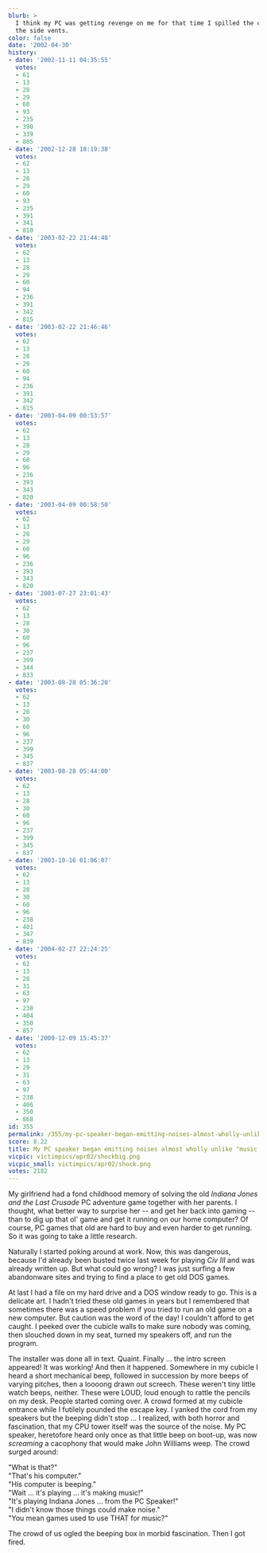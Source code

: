 ```yaml
---
blurb: >
  I think my PC was getting revenge on me for that time I spilled the coffee into
  the side vents.
color: false
date: '2002-04-30'
history:
- date: '2002-11-11 04:35:55'
  votes:
  - 61
  - 13
  - 28
  - 29
  - 60
  - 93
  - 235
  - 390
  - 339
  - 805
- date: '2002-12-28 18:19:38'
  votes:
  - 62
  - 13
  - 28
  - 29
  - 60
  - 93
  - 235
  - 391
  - 341
  - 810
- date: '2003-02-22 21:44:48'
  votes:
  - 62
  - 13
  - 28
  - 29
  - 60
  - 94
  - 236
  - 391
  - 342
  - 815
- date: '2003-02-22 21:46:46'
  votes:
  - 62
  - 13
  - 28
  - 29
  - 60
  - 94
  - 236
  - 391
  - 342
  - 815
- date: '2003-04-09 00:53:57'
  votes:
  - 62
  - 13
  - 28
  - 29
  - 60
  - 96
  - 236
  - 393
  - 343
  - 820
- date: '2003-04-09 00:58:50'
  votes:
  - 62
  - 13
  - 28
  - 29
  - 60
  - 96
  - 236
  - 393
  - 343
  - 820
- date: '2003-07-27 23:01:43'
  votes:
  - 62
  - 13
  - 28
  - 30
  - 60
  - 96
  - 237
  - 399
  - 344
  - 833
- date: '2003-08-28 05:36:20'
  votes:
  - 62
  - 13
  - 28
  - 30
  - 60
  - 96
  - 237
  - 399
  - 345
  - 837
- date: '2003-08-28 05:44:00'
  votes:
  - 62
  - 13
  - 28
  - 30
  - 60
  - 96
  - 237
  - 399
  - 345
  - 837
- date: '2003-10-16 01:06:07'
  votes:
  - 62
  - 13
  - 28
  - 30
  - 60
  - 96
  - 238
  - 401
  - 347
  - 839
- date: '2004-02-27 22:24:25'
  votes:
  - 62
  - 13
  - 28
  - 31
  - 63
  - 97
  - 238
  - 404
  - 350
  - 857
- date: '2009-12-09 15:45:37'
  votes:
  - 62
  - 13
  - 29
  - 31
  - 63
  - 97
  - 238
  - 406
  - 350
  - 868
id: 355
permalink: /355/my-pc-speaker-began-emitting-noises-almost-wholly-unlike-music/
score: 8.22
title: My PC speaker began emitting noises almost wholly unlike "music."
vicpic: victimpics/apr02/shockbig.png
vicpic_small: victimpics/apr02/shock.png
votes: 2182
---
```


My girlfriend had a fond childhood memory of solving the old *Indiana
Jones and the Last Crusade* PC adventure game together with her parents.
I thought, what better way to surprise her -- and get her back into
gaming -- than to dig up that ol' game and get it running on our home
computer? Of course, PC games that old are hard to buy and even harder
to get running. So it was going to take a little research.

Naturally I started poking around at work. Now, this was dangerous,
because I'd already been busted twice last week for playing *Civ III*
and was already written up. But what could go wrong? I was just surfing
a few abandonware sites and trying to find a place to get old DOS games.

At last I had a file on my hard drive and a DOS window ready to go. This
is a delicate art. I hadn't tried these old games in years but I
remembered that sometimes there was a speed problem if you tried to run
an old game on a new computer. But caution was the word of the day! I
couldn't afford to get caught. I peeked over the cubicle walls to make
sure nobody was coming, then slouched down in my seat, turned my
speakers off, and run the program.

The installer was done all in text. Quaint. Finally ... the intro screen
appeared! It was working! And then it happened. Somewhere in my cubicle
I heard a short mechanical beep, followed in succession by more beeps of
varying pitches, then a loooong drawn out screech. These weren't tiny
little watch beeps, neither. These were LOUD, loud enough to rattle the
pencils on my desk. People started coming over. A crowd formed at my
cubicle entrance while I futilely pounded the escape key. I yanked the
cord from my speakers but the beeping didn't stop ... I realized, with
both horror and fascination, that my CPU tower itself was the source of
the noise. My PC speaker, heretofore heard only once as that little beep
on boot-up, was now *screaming* a cacophony that would make John
Williams weep. The crowd surged around:

"What is that?"  
 "That's his computer."  
 "His computer is beeping."  
 "Wait ... it's playing ... it's making music!"  
 "It's playing Indiana Jones ... from the PC Speaker!"  
 "I didn't know those things could make noise."  
 "You mean games used to use THAT for music?"

The crowd of us ogled the beeping box in morbid fascination. Then I got
fired.